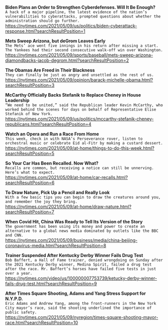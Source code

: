 **Biden Plans an Order to Strengthen Cyberdefenses. Will It Be Enough?**\
`A hack of a major pipeline, the latest evidence of the nation’s vulnerabilities to cyberattacks, prompted questions about whether the administration should go further.`\
https://nytimes.com/2021/05/09/us/politics/biden-cyberattack-response.html?searchResultPosition=1

**Mets Sweep Arizona, but deGrom Leaves Early**\
`The Mets’ ace went five innings in his return after missing a start. The Yankees had their second consecutive walk-off win over Washington.`\
https://nytimes.com/2021/05/09/sports/baseball/mets-sweep-arizona-diamondbacks-jacob-degrom.html?searchResultPosition=2

**The Obamas Are Freed in Their Blackness**\
`They can finally be just as angry and unsettled as the rest of us.`\
https://nytimes.com/2021/05/09/opinion/barack-michelle-obama.html?searchResultPosition=3

**McCarthy Officially Backs Stefanik to Replace Cheney in House Leadership**\
`“We need to be united,” said the Republican leader Kevin McCarthy, who worked behind the scenes for days on behalf of Representative Elise Stefanik of New York.`\
https://nytimes.com/2021/05/09/us/politics/mccarthy-stefanik-cheney-republicans.html?searchResultPosition=4

**Watch an Opera and Run a Race From Home**\
`This week, check in with NASA’s Perseverance rover, listen to orchestral music or celebrate Eid al-Fitr by making a custard dessert.`\
https://nytimes.com/2021/05/09/at-home/things-to-do-this-week.html?searchResultPosition=5

**So Your Car Has Been Recalled. Now What?**\
`Recalls are common, but receiving a notice can still be unnerving. Here’s what to expect.`\
https://nytimes.com/2021/05/09/at-home/car-recalls.html?searchResultPosition=6

**To Draw Nature, Pick Up a Pencil and Really Look**\
`With a few basic tips you can begin to draw the creatures around you, and remember the joy they bring.`\
https://nytimes.com/2021/05/09/at-home/draw-nature.html?searchResultPosition=7

**When Covid Hit, China Was Ready to Tell Its Version of the Story**\
`The government has been using its money and power to create an alternative to a global news media dominated by outlets like the BBC and CNN.`\
https://nytimes.com/2021/05/09/business/media/china-beijing-coronavirus-media.html?searchResultPosition=8

**Trainer Suspended After Kentucky Derby Winner Fails Drug Test**\
`Bob Baffert, a Hall of Fame trainer, denied wrongdoing on Sunday after the 2021 Kentucky Derby winner, Medina Spirit, failed a drug test after the race. Mr. Baffert’s horses have failed five tests in just over a year.`\
https://nytimes.com/video/us/100000007753739/ketucky-derby-winner-fails-drug-test.html?searchResultPosition=9

**After Times Square Shooting, Adams and Yang Stress Support for N.Y.P.D.**\
`Eric Adams and Andrew Yang, among the front-runners in the New York City mayor’s race, said the shooting underlined the importance of public safety.`\
https://nytimes.com/2021/05/09/nyregion/times-square-shooting-mayor-race.html?searchResultPosition=10

